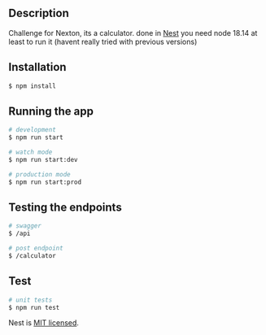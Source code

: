 
## Description

Challenge for Nexton, its a calculator.
done in [Nest](https://github.com/nestjs/nest)
you need node 18.14 at least to run it (havent really tried with previous versions)
## Installation

```bash
$ npm install
```

## Running the app

```bash
# development
$ npm run start

# watch mode
$ npm run start:dev

# production mode
$ npm run start:prod
```

## Testing the endpoints

```bash
# swagger
$ /api

# post endpoint
$ /calculator
```

## Test

```bash
# unit tests
$ npm run test

```

Nest is [MIT licensed](LICENSE).
